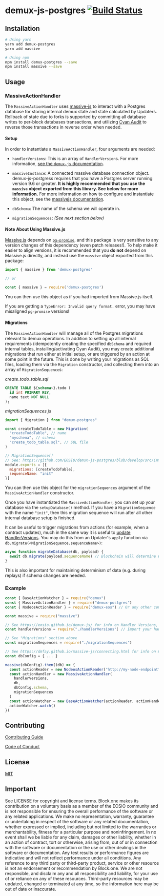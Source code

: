 # demux-js-postgres [![Build Status](https://travis-ci.org/EOSIO/demux-js-postgres.svg?branch=develop)](https://travis-ci.org/EOSIO/demux-js-postgres)

## Installation

```bash
# Using yarn
yarn add demux-postgres
yarn add massive

# Using npm
npm install demux-postgres --save
npm install massive --save
```

## Usage

### MassiveActionHandler

The `MassiveActionHandler` uses [massive-js](https://gitlab.com/dmfay/massive-js) to interact with a Postgres database for storing internal demux state and state calculated by Updaters. Rollback of state due to forks is supported by committing all database writes to per-block databases transactions, and utilizing [Cyan Audit](https://bitbucket.org/neadwerx/cyanaudit/overview) to reverse those transactions in reverse order when needed.

#### Setup

In order to instantiate a `MassiveActionHandler`, four arguments are needed:

- `handlerVersions`: This is an array of `HandlerVersion`s. For more information, [see the `demux-js` documentation](https://eosio.github.io/demux-js/classes/abstractactionhandler.html#applyupdaters). 

- `massiveInstance`: A connected massive database connection object. demux-js-postgress requires that you have a Postgres server running version 9.6 or greater. **It is highly recommended that you use the `massive` object exported from this library. See below for more information.** For more information on how to configure and instantiate this object, see the [massivejs documentation](https://github.com/dmfay/massive-js#connecting-to-a-database).

- `dbSchema`: The name of the schema we will operate in.

- `migrationSequences`: *(See next section below)*

#### Note About Using Massive.js

[Massive.js](https://gitlab.com/dmfay/massive-js) depends on [`pg-promise`](https://github.com/vitaly-t/pg-promise), and this package is very sensitive to any version changes of this dependency (even patch releases!). To help make it easier to align versions, it is recommended that you **do not** depend on Massive.js directly, and instead use the `massive` object exported from this package:

```typescript
import { massive } from 'demux-postgres'

// or

const { massive } = require('demux-postgres')
```

You can then use this object as if you had imported from Massive.js itself.

If you are getting a `TypeError: Invalid query format.` error, you may have misaligned `pg-promise` versions!


#### Migrations

The `MassiveActionHandler` will manage all of the Postgres migrations relevant to demux operations. In addition to setting up all internal requirements (idempotently creating the specified `dbSchema` and required internal tables, installing/activating Cyan Audit), you may create additional migrations that run either at initial setup, or are triggered by an action at some point in the future. This is done by writing your migrations as SQL files, loading them via the `Migration` constructor, and collecting them into an array of `MigrationSequence`s:

*create_todo_table.sql*
```sql
CREATE TABLE ${schema~}.todo (
  id int PRIMARY KEY,
  name text NOT NULL
);
```

*migrationSequences.js*
```javascript
import { Migration } from "demux-postgres"

const createTodoTable = new Migration(
  "createTodoTable", // name
  "myschema", // schema
  "create_todo_table.sql", // SQL file
)

// MigrationSequence[]
// See: https://github.com/EOSIO/demux-js-postgres/blob/develop/src/interfaces.ts
module.exports = [{
  migrations: [createTodoTable],
  sequenceName: "init"
}]
```

You can then use this object for the `migrationSequences` argument of the `MassiveActionHandler` constructor.

Once you have instantiated the `MassiveActionHandler`, you can set up your database via the `setupDatabase()` method. If you have a `MigrationSequence` with the name `"init"`, then this migration sequence will run after all other internal database setup is finished.

It can be useful to trigger migrations from actions (for example, when a contract updates), much in the same way it is useful to [update HandlerVersions](https://eosio.github.io/demux-js/classes/abstractactionhandler.html#applyupdaters). You may do this from an Updater's `apply` function via `db.migrate(<MigrationSequence.sequenceName>)`:

```javascript
async function migrateDatabase(db, payload) {
  await db.migrate(payload.sequenceName) // Blockchain will determine when and what migrations will run
}
```

This is also important for maintaining determinism of data (e.g. during replays) if schema changes are needed.

### Example

```javascript
const { BaseActionWatcher } = require("demux")
const { MassiveActionHandler } = require("demux-postgres")
const { NodeosActionReader } = require("demux-eos") // Or any other compatible Action Reader

const massive = require("massive")

// See https://eosio.github.io/demux-js/ for info on Handler Versions, Updaters, and Effects
const handlerVersions = require("./handlerVersions") // Import your handler versions

// See "Migrations" section above
const migrationSequences = require("./migrationSequences")

// See https://dmfay.github.io/massive-js/connecting.html for info on massive configuration
const dbConfig = { ... }

massive(dbConfig).then((db) => {
  const actionReader = new NodeosActionReader("http://my-node-endpoint", 0)
  const actionHandler = new MassiveActionHandler(
    handlerVersions,
    db,
    dbConfig.schema,
    migrationSequences
  )
  const actionWatcher = new BaseActionWatcher(actionReader, actionHander, 500)
  actionWatcher.watch()
})
```

## Contributing

[Contributing Guide](./CONTRIBUTING.md)

[Code of Conduct](./CONTRIBUTING.md#conduct)

## License

[MIT](./LICENSE)

## Important

See LICENSE for copyright and license terms.  Block.one makes its contribution on a voluntary basis as a member of the EOSIO community and is not responsible for ensuring the overall performance of the software or any related applications.  We make no representation, warranty, guarantee or undertaking in respect of the software or any related documentation, whether expressed or implied, including but not limited to the warranties or merchantability, fitness for a particular purpose and noninfringement. In no event shall we be liable for any claim, damages or other liability, whether in an action of contract, tort or otherwise, arising from, out of or in connection with the software or documentation or the use or other dealings in the software or documentation.  Any test results or performance figures are indicative and will not reflect performance under all conditions.  Any reference to any third party or third-party product, service or other resource is not an endorsement or recommendation by Block.one.  We are not responsible, and disclaim any and all responsibility and liability, for your use of or reliance on any of these resources. Third-party resources may be updated, changed or terminated at any time, so the information here may be out of date or inaccurate.
